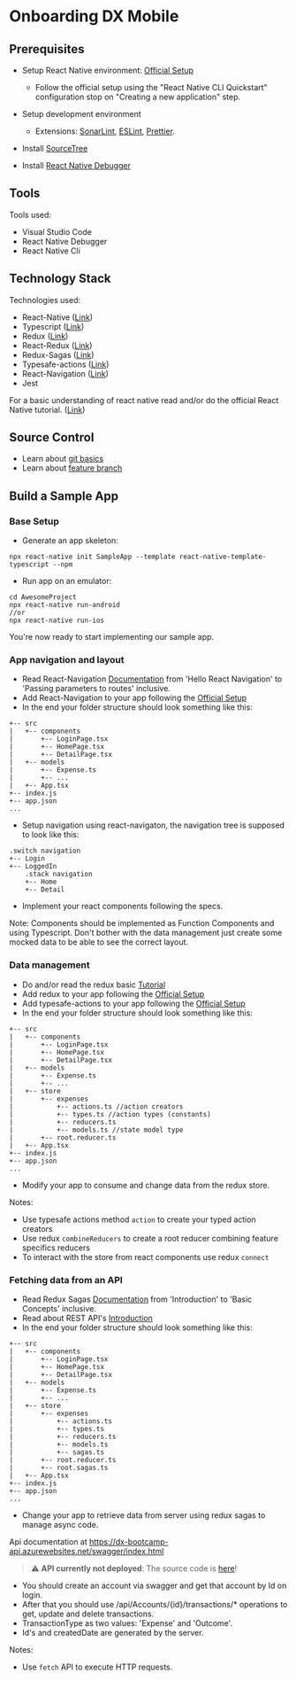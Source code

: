 # Onboarding DX Mobile

## Prerequisites
- Setup React Native environment: [Official Setup](https://reactnative.dev/docs/environment-setup)
  - Follow the official setup using the "React Native CLI Quickstart" configuration stop on "Creating a new application" step.

- Setup development environment
  - Extensions: [SonarLint](https://marketplace.visualstudio.com/items?itemName=SonarSource.sonarlint-vscode), [ESLint](https://marketplace.visualstudio.com/items?itemName=dbaeumer.vscode-eslint), [Prettier](https://marketplace.visualstudio.com/items?itemName=esbenp.prettier-vscode).
- Install [SourceTree](https://www.sourcetreeapp.com/)
- Install [React Native Debugger](https://github.com/jhen0409/react-native-debugger#installation)

## Tools
Tools used:
- Visual Studio Code
- React Native Debugger
- React Native Cli
## Technology Stack
Technologies used:
- React-Native ([Link](https://facebook.github.io/react-native/))
- Typescript ([Link](https://www.typescriptlang.org/index.html))
- Redux ([Link](https://redux.js.org/))
- React-Redux ([Link](https://redux.js.org/basics/usage-with-react))
- Redux-Sagas ([Link](https://redux-saga.js.org/))
- Typesafe-actions ([Link](https://github.com/piotrwitek/typesafe-actions))
- React-Navigation ([Link](https://reactnavigation.org/))
- Jest

For a basic understanding of react native read and/or do the official React Native tutorial. ([Link](https://facebook.github.io/react-native/docs/tutorial))
## Source Control
- Learn about [git basics](https://www.freecodecamp.org/news/learn-the-basics-of-git-in-under-10-minutes-da548267cc91/)
- Learn about [feature branch](https://martinfowler.com/bliki/FeatureBranch.html)

## Build a Sample App
### Base Setup
- Generate an app skeleton:
```shell
npx react-native init SampleApp --template react-native-template-typescript --npm
```
- Run app on an emulator:
```shell
cd AwesomeProject
npx react-native run-android
//or
npx react-native run-ios
```

You're now ready to start implementing our sample app.
### App navigation and layout
- Read React-Navigation [Documentation](https://reactnavigation.org/docs/en/hello-react-navigation.html) from 'Hello React Navigation' to 'Passing parameters to routes' inclusive.
- Add React-Navigation to your app following the [Official Setup](https://reactnavigation.org/docs/en/getting-started.html#install-into-an-existing-project)
-  In the end your folder structure should look something like this:
```shell
+-- src
|   +-- components
|       +-- LoginPage.tsx
|       +-- HomePage.tsx
|       +-- DetailPage.tsx
|   +-- models
|       +-- Expense.ts
|       +-- ...
|   +-- App.tsx
+-- index.js
+-- app.json
...
```
- Setup navigation using react-navigaton, the navigation tree is supposed to look like this:
```shell
.switch navigation
+-- Login
+-- LoggedIn
    .stack navigation
    +-- Home
    +-- Detail
```

- Implement your react components following the specs.

 Note: Components should be implemented as Function Components and using Typescript. Don't bother with the data management just create some mocked data to be able to see the correct layout.

 ### Data management
 - Do and/or read the redux basic [Tutorial](https://redux.js.org/basics/basic-tutorial)
 - Add redux to your app following the [Official Setup](https://react-redux.js.org/introduction/quick-start)
 - Add typesafe-actions to your app following the [Official Setup](https://github.com/piotrwitek/typesafe-actions)
 - In the end your folder structure should look something like this:
```shell
+-- src
|   +-- components
|       +-- LoginPage.tsx
|       +-- HomePage.tsx
|       +-- DetailPage.tsx
|   +-- models
|       +-- Expense.ts
|       +-- ...
|   +-- store
|       +-- expenses
|           +-- actions.ts //action creators
|           +-- types.ts //action types (constants)
|           +-- reducers.ts
|           +-- models.ts //state model type
|       +-- root.reducer.ts
|   +-- App.tsx
+-- index.js
+-- app.json
...
```
 - Modify your app to consume and change data from the redux store.
 
 Notes: 
 - Use typesafe actions method `action` to create your typed action creators
 - Use redux `combineReducers` to create a root reducer combining feature specifics reducers
 - To interact with the store from react components use redux `connect`

### Fetching data from an API
- Read Redux Sagas [Documentation](https://redux-saga.js.org/docs/introduction/) from 'Introduction' to 'Basic Concepts' inclusive.
- Read about REST API's [Introduction](https://www.geeksforgeeks.org/rest-api-introduction/)
 - In the end your folder structure should look something like this:
```shell
+-- src
|   +-- components
|       +-- LoginPage.tsx
|       +-- HomePage.tsx
|       +-- DetailPage.tsx
|   +-- models
|       +-- Expense.ts
|       +-- ...
|   +-- store
|       +-- expenses
|           +-- actions.ts
|           +-- types.ts
|           +-- reducers.ts
|           +-- models.ts
|           +-- sagas.ts
|       +-- root.reducer.ts
|       +-- root.sagas.ts
|   +-- App.tsx
+-- index.js
+-- app.json
...
```
- Change your app to retrieve data from server using redux sagas to manage async code.

Api documentation at https://dx-bootcamp-api.azurewebsites.net/swagger/index.html
> :warning: **API currently not deployed**: The source code is [here](./BootCampApi)!
- You should create an account via swagger and get that account by Id on login. 
- After that you should use /api/Accounts/{id}/transactions/* operations to get, update and delete transactions.
- TransactionType as two values: 'Expense' and 'Outcome'.
- Id's and createdDate are generated by the server.

Notes:
- Use `fetch` API to execute HTTP requests.

